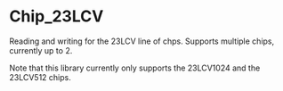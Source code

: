 # Chip_23LCV

Reading and writing for the 23LCV line of chps. Supports multiple chips, currently up to 2.

Note that this library currently only supports the 23LCV1024 and the 23LCV512 chips.
